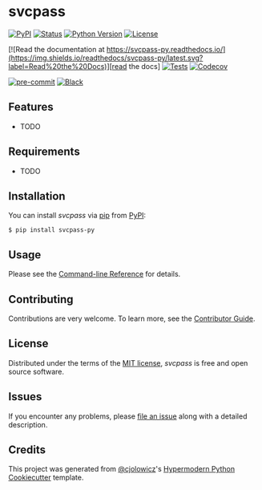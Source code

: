 # svcpass

[![PyPI](https://img.shields.io/pypi/v/svcpass-py.svg)][pypi status]
[![Status](https://img.shields.io/pypi/status/svcpass-py.svg)][pypi status]
[![Python Version](https://img.shields.io/pypi/pyversions/svcpass-py)][pypi status]
[![License](https://img.shields.io/pypi/l/svcpass-py)][license]

[![Read the documentation at https://svcpass-py.readthedocs.io/](https://img.shields.io/readthedocs/svcpass-py/latest.svg?label=Read%20the%20Docs)][read the docs]
[![Tests](https://github.com/bo-unitysvc/svcpass-py/workflows/Tests/badge.svg)][tests]
[![Codecov](https://codecov.io/gh/bo-unitysvc/svcpass-py/branch/main/graph/badge.svg)][codecov]

[![pre-commit](https://img.shields.io/badge/pre--commit-enabled-brightgreen?logo=pre-commit&logoColor=white)][pre-commit]
[![Black](https://img.shields.io/badge/code%20style-black-000000.svg)][black]

[pypi status]: https://pypi.org/project/svcpass-py/
[read the docs]: https://svcpass-py.readthedocs.io/
[tests]: https://github.com/bo-unitysvc/svcpass-py/actions?workflow=Tests
[codecov]: https://app.codecov.io/gh/bo-unitysvc/svcpass-py
[pre-commit]: https://github.com/pre-commit/pre-commit
[black]: https://github.com/psf/black

## Features

- TODO

## Requirements

- TODO

## Installation

You can install _svcpass_ via [pip] from [PyPI]:

```console
$ pip install svcpass-py
```

## Usage

Please see the [Command-line Reference] for details.

## Contributing

Contributions are very welcome.
To learn more, see the [Contributor Guide].

## License

Distributed under the terms of the [MIT license][license],
_svcpass_ is free and open source software.

## Issues

If you encounter any problems,
please [file an issue] along with a detailed description.

## Credits

This project was generated from [@cjolowicz]'s [Hypermodern Python Cookiecutter] template.

[@cjolowicz]: https://github.com/cjolowicz
[pypi]: https://pypi.org/
[hypermodern python cookiecutter]: https://github.com/cjolowicz/cookiecutter-hypermodern-python
[file an issue]: https://github.com/bo-unitysvc/svcpass-py/issues
[pip]: https://pip.pypa.io/

<!-- github-only -->

[license]: https://github.com/bo-unitysvc/svcpass-py/blob/main/LICENSE
[contributor guide]: https://github.com/bo-unitysvc/svcpass-py/blob/main/CONTRIBUTING.md
[command-line reference]: https://svcpass-py.readthedocs.io/en/latest/usage.html
